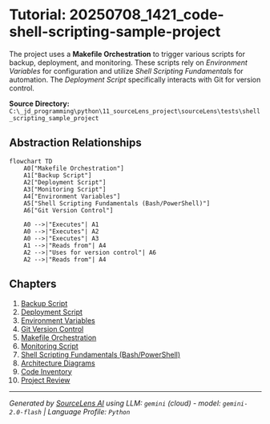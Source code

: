 # Tutorial: 20250708_1421_code-shell-scripting-sample-project

The project uses a **Makefile Orchestration** to trigger various scripts for backup, deployment, and monitoring. These scripts rely on *Environment Variables* for configuration and utilize *Shell Scripting Fundamentals* for automation. The *Deployment Script* specifically interacts with Git for version control.


**Source Directory:** `C:\_jd_programming\python\11_sourceLens_project\sourceLens\tests\shell_scripting_sample_project`

## Abstraction Relationships

```mermaid
flowchart TD
    A0["Makefile Orchestration"]
    A1["Backup Script"]
    A2["Deployment Script"]
    A3["Monitoring Script"]
    A4["Environment Variables"]
    A5["Shell Scripting Fundamentals (Bash/PowerShell)"]
    A6["Git Version Control"]

    A0 -->|"Executes"| A1
    A0 -->|"Executes"| A2
    A0 -->|"Executes"| A3
    A1 -->|"Reads from"| A4
    A2 -->|"Uses for version control"| A6
    A2 -->|"Reads from"| A4
```

## Chapters

1. [Backup Script](01_backup-script.md)
2. [Deployment Script](02_deployment-script.md)
3. [Environment Variables](03_environment-variables.md)
4. [Git Version Control](04_git-version-control.md)
5. [Makefile Orchestration](05_makefile-orchestration.md)
6. [Monitoring Script](06_monitoring-script.md)
7. [Shell Scripting Fundamentals (Bash/PowerShell)](07_shell-scripting-fundamentals-bash-powershell.md)
8. [Architecture Diagrams](08_diagrams.md)
9. [Code Inventory](09_code_inventory.md)
10. [Project Review](10_project_review.md)


---

*Generated by [SourceLens AI](https://github.com/openXFlow/sourceLensAI) using LLM: `gemini` (cloud) - model: `gemini-2.0-flash` | Language Profile: `Python`*